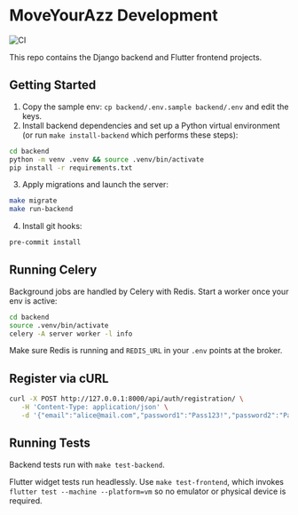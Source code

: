 # MoveYourAzz Development

![CI](https://github.com/OWNER/REPO/actions/workflows/ci.yml/badge.svg)


This repo contains the Django backend and Flutter frontend projects.

## Getting Started

1. Copy the sample env: `cp backend/.env.sample backend/.env` and edit the
   keys.
2. Install backend dependencies and set up a Python virtual environment
   (or run `make install-backend` which performs these steps):

```bash
cd backend
python -m venv .venv && source .venv/bin/activate
pip install -r requirements.txt
```

3. Apply migrations and launch the server:

```bash
make migrate
make run-backend
```

4. Install git hooks:

```bash
pre-commit install
```

## Running Celery

Background jobs are handled by Celery with Redis. Start a worker once your env is active:


```bash
cd backend
source .venv/bin/activate
celery -A server worker -l info
```


Make sure Redis is running and `REDIS_URL` in your `.env` points at the broker.

## Register via cURL

```bash
curl -X POST http://127.0.0.1:8000/api/auth/registration/ \
   -H 'Content-Type: application/json' \
   -d '{"email":"alice@mail.com","password1":"Pass123!","password2":"Pass123!"}'
```


## Running Tests

Backend tests run with `make test-backend`.

Flutter widget tests run headlessly. Use `make test-frontend`, which invokes
`flutter test --machine --platform=vm` so no emulator or physical device is
required.

